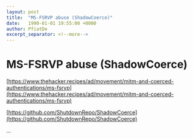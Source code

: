 ```yaml
---
layout: post
title:  "MS-FSRVP abuse (ShadowCoerce)"
date:   1990-01-01 19:55:00 +0000
author: PfiatDe
excerpt_separator: <!--more-->
---
```


# MS-FSRVP abuse (ShadowCoerce)

[https://www.thehacker.recipes/ad/movement/mitm-and-coerced-authentications/ms-fsrvp](https://www.thehacker.recipes/ad/movement/mitm-and-coerced-authentications/ms-fsrvp)

[https://github.com/ShutdownRepo/ShadowCoerce](https://github.com/ShutdownRepo/ShadowCoerce)

...
<!--more-->
